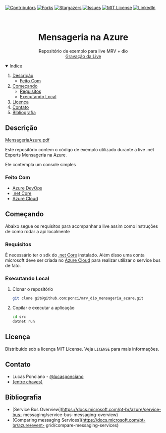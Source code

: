 <!--
*** Thanks for checking out the Best-README-Template. If you have a suggestion
*** that would make this better, please fork the repo and create a pull request
*** or simply open an issue with the tag "enhancement".
*** Thanks again! Now go create something AMAZING! :D
-->



<!-- PROJECT SHIELDS -->
<!--
*** I'm using markdown "reference style" links for readability.
*** Reference links are enclosed in brackets [ ] instead of parentheses ( ).
*** See the bottom of this document for the declaration of the reference variables
*** for contributors-url, forks-url, etc. This is an optional, concise syntax you may use.
*** https://www.markdownguide.org/basic-syntax/#reference-style-links
-->
[![Contributors][contributors-shield]][contributors-url]
[![Forks][forks-shield]][forks-url]
[![Stargazers][stars-shield]][stars-url]
[![Issues][issues-shield]][issues-url]
[![MIT License][license-shield]][license-url]
[![LinkedIn][linkedin-shield]][linkedin-url]



<!-- PROJECT LOGO -->
<br />
<p align="center">

  <h1 align="center">Mensageria na Azure</h1>

  <p align="center">
    Repositório de exemplo para live MRV + dio
    <br />
    <a href="">Gravação da Live</a>
  </p>
</p>



<!-- TABLE OF CONTENTS -->
<details open="open">
  <summary>Indice</summary>
  <ol>
    <li>
      <a href="#descrição">Descrição</a>
      <ul>
        <li><a href="#feito-com">Feito Com</a></li>
      </ul>
    </li>
    <li>
      <a href="#começando">Começando</a>
      <ul>
        <li><a href="#requisitos">Requisitos</a></li>
        <li><a href="#executando-local">Executando Local</a></li>
      </ul>
    </li>
    <li><a href="#licença">Licença</a></li>
    <li><a href="#contato">Contato</a></li>
    <li><a href="#bibliografia">Bibliografia</a></li>
  </ol>
</details>



<!-- Descrição -->
## Descrição

[MensageriaAzure.pdf](https://github.com/ponci/mrv_dio_mensageria_azure/blob/main/MensageriaAzure.pdf)

Este repositório contem o código de exemplo utilizado durante a live .net Experts Mensageria na Azure.

Ele contempla um console simples

### Feito Com

* [Azure DevOps](https://azure.microsoft.com/pt-br/services/devops/)
* [.net Core](https://dotnet.microsoft.com/download/dotnet/3.1)
* [Azure Cloud](https://portal.azure.com/)



<!-- Começando -->
## Começando

Abaixo segue os requisitos para acompanhar a live assim como instruções de como rodar a api localmente

### Requisitos

É necessário ter o sdk do [.net Core](https://dotnet.microsoft.com/download/dotnet/3.1) instalado. Além disso uma conta microsoft deve ser criada no [Azure Cloud](https://portal.azure.com/) para realizar utilizar o service bus de fato.

### Executando Local

1. Clonar o repositório
   ```sh
   git clone git@github.com:ponci/mrv_dio_mensageria_azure.git
   ```
2. Copilar e executar a aplicação
   ```sh
   cd src
   dotnet run
   ```

<!-- LICENSE -->
## Licença

Distribuido sob a licença MIT License. Veja `LICENSE` para mais informações.



<!-- CONTACT -->
## Contato

* Lucas Ponciano - [@lucasponciano](https://www.linkedin.com/in/lucasponciano/)
* [{entre chaves}](https://open.spotify.com/show/1ub9YZKamdMKdKbLia4YrX)
<!-- ACKNOWLEDGEMENTS -->
## Bibliografia
* [Service Bus Overview](https://docs.microsoft.com/pt-br/azure/service-bus- messaging/service-bus-messaging-overview)
* [Comparing messaging Services](https://docs.microsoft.com/pt-br/azure/event- grid/compare-messaging-services)





<!-- MARKDOWN LINKS & IMAGES -->
<!-- https://www.markdownguide.org/basic-syntax/#reference-style-links -->
[contributors-shield]: https://img.shields.io/github/contributors/ponci/mrv_dio_mensageria_azure.svg?style=for-the-badge
[contributors-url]: https://github.com/ponci/mrv_dio_mensageria_azure/graphs/contributors
[forks-shield]: https://img.shields.io/github/forks/ponci/mrv_dio_mensageria_azure.svg?style=for-the-badge
[forks-url]: https://github.com/ponci/mrv_dio_mensageria_azure/network/members
[stars-shield]: https://img.shields.io/github/stars/ponci/mrv_dio_mensageria_azure.svg?style=for-the-badge
[stars-url]: https://github.com/ponci/mrv_dio_mensageria_azure/stargazers
[issues-shield]: https://img.shields.io/github/issues/ponci/mrv_dio_mensageria_azure.svg?style=for-the-badge
[issues-url]: https://github.com/ponci/mrv_dio_mensageria_azure/issues
[license-shield]: https://img.shields.io/github/license/ponci/mrv_dio_mensageria_azure.svg?style=for-the-badge
[license-url]: https://github.com/ponci/mrv_dio_mensageria_azure/blob/master/LICENSE.txt
[linkedin-shield]: https://img.shields.io/badge/-LinkedIn-black.svg?style=for-the-badge&logo=linkedin&colorB=555
[linkedin-url]: https://www.linkedin.com/in/lucasponciano/
[product-screenshot]: images/capa.png
